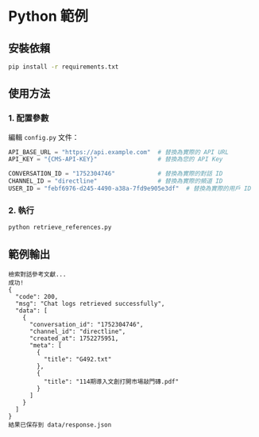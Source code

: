# Python 範例

## 安裝依賴

```bash
pip install -r requirements.txt
```

## 使用方法

### 1. 配置參數

編輯 `config.py` 文件：

```python
API_BASE_URL = "https://api.example.com"  # 替換為實際的 API URL
API_KEY = "{CMS-API-KEY}"                 # 替換為您的 API Key

CONVERSATION_ID = "1752304746"            # 替換為實際的對話 ID
CHANNEL_ID = "directline"                 # 替換為實際的頻道 ID
USER_ID = "febf6976-d245-4490-a38a-7fd9e905e3df"  # 替換為實際的用戶 ID
```

### 2. 執行

```bash
python retrieve_references.py
```

## 範例輸出

```
檢索對話參考文獻...
成功!
{
  "code": 200,
  "msg": "Chat logs retrieved successfully",
  "data": [
    {
      "conversation_id": "1752304746",
      "channel_id": "directline",
      "created_at": 1752275951,
      "meta": [
        {
          "title": "G492.txt"
        },
        {
          "title": "114期導入文創打開市場敲門磚.pdf"
        }
      ]
    }
  ]
}
結果已保存到 data/response.json
``` 